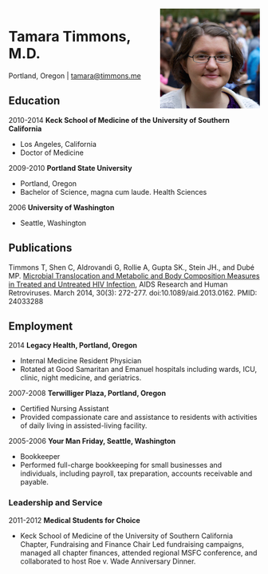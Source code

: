 <html lang="en" xml:lang="en" xmlns= "http://www.w3.org/1999/xhtml">
<head>
  <meta charset="utf-8" />
  <meta http-equiv="Content-Language" content="en" />
  <meta http-equiv="X-UA-Compatible" content="IE=edge,chrome=1" />
  <title>Tamara Timmons, M.D. curriculum vitae</title>
  <meta name="viewport" content="width=device-width, initial-scale=1" />
  <link rel="stylesheet" href="https://maxcdn.bootstrapcdn.com/bootstrap/3.3.1/css/bootstrap.min.css">
  <style type="text/css">
    body { margin: 2em }
  </style>
<body>

<img src="tamara-timmons-photo.jpg" align="right" border=0 alt="Tamara Timmons photo" width="200" />

# Tamara Timmons, M.D.
Portland, Oregon |  [tamara@timmons.me](mailto:tamara@timmons.me)
 
 
## Education
2010-2014 **Keck School of Medicine of the University of Southern California**
- Los Angeles, California
- Doctor of Medicine

2009-2010 **Portland State University**
- Portland, Oregon
- Bachelor of Science, magna cum laude. Health Sciences

2006 **University of Washington**
- Seattle, Washington
 
## Publications
Timmons T, Shen C, Aldrovandi G, Rollie A, Gupta SK., Stein JH., and Dubé MP. [Microbial Translocation and Metabolic and Body Composition Measures in Treated and Untreated HIV Infection](http://online.liebertpub.com/doi/pdfplus/10.1089/aid.2013.0162), AIDS Research and Human Retroviruses. March 2014, 30(3): 272-277. doi:10.1089/aid.2013.0162. PMID: 24033288
 
## Employment

2014 **Legacy Health, Portland, Oregon**
- Internal Medicine Resident Physician
- Rotated at Good Samaritan and Emanuel hospitals including wards, ICU, clinic, night medicine, and geriatrics.

2007-2008 **Terwilliger Plaza, Portland, Oregon**
- Certified Nursing Assistant
- Provided compassionate care and assistance to residents with activities of daily living in assisted-living facility.

2005-2006 **Your Man Friday, Seattle, Washington**
- Bookkeeper
- Performed full-charge bookkeeping for small businesses and individuals, including payroll, tax preparation, accounts receivable and payable.
 
### Leadership and Service

2011-2012 **Medical Students for Choice**
- Keck School of Medicine of the University of Southern California Chapter, Fundraising and Finance Chair
Led fundraising campaigns, managed all chapter finances, attended regional MSFC conference, and collaborated to host Roe v. Wade Anniversary Dinner.


</body>
</html>
